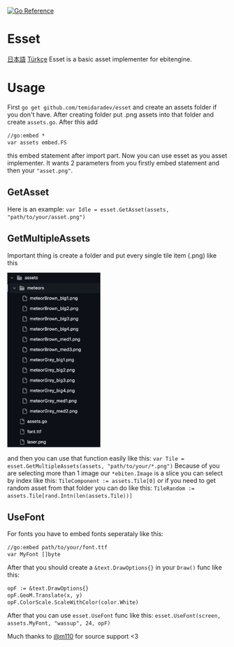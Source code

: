 [![Go Reference](https://pkg.go.dev/badge/github.com/temidaradev/esset.svg)](https://pkg.go.dev/github.com/temidaradev/esset)

# Esset

[日本語](https://github.com/temidaradev/esset/i18n/README_jp.md) [Türkçe](https://github.com/temidaradev/esset/i18n/README_tr.md)
Esset is a basic asset implementer for ebitengine.

# Usage

First `go get github.com/temidaradev/esset` and create an assets folder if you don't have. After creating folder put .png assets into that folder and create `assets.go`. After this add

```
//go:embed *
var assets embed.FS
```

this embed statement after import part. Now you can use esset as you asset implementer. It wants 2 parameters from you firstly embed statement and then your `"asset.png"`.

## GetAsset

Here is an example: `var Idle = esset.GetAsset(assets, "path/to/your/asset.png")`

## GetMultipleAssets

Important thing is create a folder and put every single tile item (.png) like this

<img src="resources/image.png" height="400">

and then you can use that function easily like this: `var Tile = esset.GetMultipleAssets(assets, "path/to/your/*.png")` Because of you are selecting more than 1 image our `*ebiten.Image` is a slice you can select by index like this: `TileComponent := assets.Tile[0]` or if you need to get random asset from that folder you can do like this: `TileRandom := assets.Tile[rand.Intn(len(assets.Tile))]`

## UseFont

For fonts you have to embed fonts seperataly like this:

```
//go:embed path/to/your/font.ttf
var MyFont []byte
```

After that you should create a `&text.DrawOptions{}` in your `Draw()` func like this:

```
opF := &text.DrawOptions{}
opF.GeoM.Translate(x, y)
opF.ColorScale.ScaleWithColor(color.White)
```

After that you can use `esset.UseFont` func like this: `esset.UseFont(screen, assets.MyFont, "wassup", 24, opF)`

Much thanks to [@m110](https://github.com/m110) for source support <3
